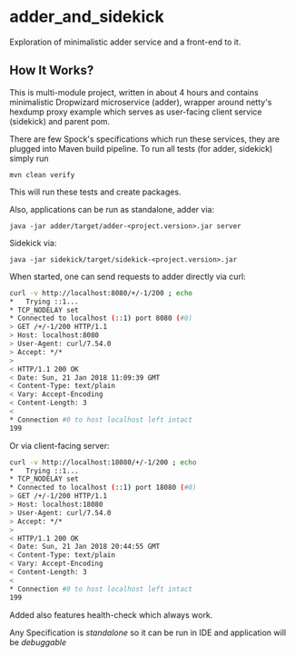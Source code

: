 # adder_and_sidekick
Exploration of minimalistic adder service and a front-end to it.

How It Works?
-------------

This is multi-module project, written in about 4 hours and contains minimalistic Dropwizard microservice (adder),
wrapper around netty's hexdump proxy example which serves as user-facing client service (sidekick) and parent pom.

There are few Spock's specifications which run these services, they are plugged into Maven build pipeline.
To run all tests (for adder, sidekick) simply run 
````
mvn clean verify
````

This will run these tests and create packages.

Also, applications can be run as standalone, adder via: 
```
java -jar adder/target/adder-<project.version>.jar server
```

Sidekick via:
```
java -jar sidekick/target/sidekick-<project.version>.jar
```

When started, one can send requests to adder directly via curl:
```bash
curl -v http://localhost:8080/+/-1/200 ; echo
*   Trying ::1...
* TCP_NODELAY set
* Connected to localhost (::1) port 8080 (#0)
> GET /+/-1/200 HTTP/1.1
> Host: localhost:8080
> User-Agent: curl/7.54.0
> Accept: */*
> 
< HTTP/1.1 200 OK
< Date: Sun, 21 Jan 2018 11:09:39 GMT
< Content-Type: text/plain
< Vary: Accept-Encoding
< Content-Length: 3
< 
* Connection #0 to host localhost left intact
199
```
Or via client-facing server:
```bash
curl -v http://localhost:18080/+/-1/200 ; echo
*   Trying ::1...
* TCP_NODELAY set
* Connected to localhost (::1) port 18080 (#0)
> GET /+/-1/200 HTTP/1.1
> Host: localhost:18080
> User-Agent: curl/7.54.0
> Accept: */*
> 
< HTTP/1.1 200 OK
< Date: Sun, 21 Jan 2018 20:44:55 GMT
< Content-Type: text/plain
< Vary: Accept-Encoding
< Content-Length: 3
< 
* Connection #0 to host localhost left intact
199
```

Added also features health-check which always work.

Any Specification is _standalone_ so it can be run in IDE and application will be _debuggable_